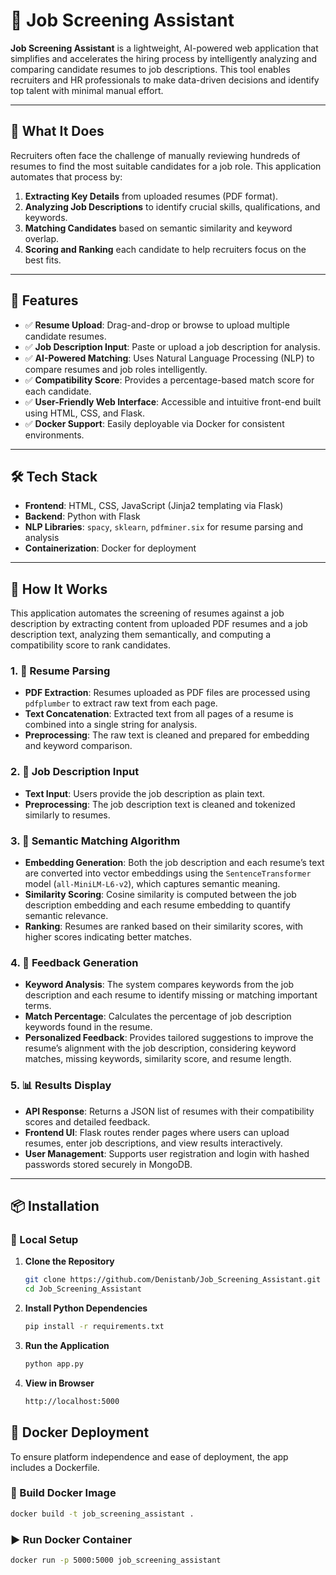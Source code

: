 # 🎯 Job Screening Assistant

**Job Screening Assistant** is a lightweight, AI-powered web application that simplifies and accelerates the hiring process by intelligently analyzing and comparing candidate resumes to job descriptions. This tool enables recruiters and HR professionals to make data-driven decisions and identify top talent with minimal manual effort.

---

## 🧠 What It Does

Recruiters often face the challenge of manually reviewing hundreds of resumes to find the most suitable candidates for a job role. This application automates that process by:

1. **Extracting Key Details** from uploaded resumes (PDF format).
2. **Analyzing Job Descriptions** to identify crucial skills, qualifications, and keywords.
3. **Matching Candidates** based on semantic similarity and keyword overlap.
4. **Scoring and Ranking** each candidate to help recruiters focus on the best fits.

---

## 🚀 Features

- ✅ **Resume Upload**: Drag-and-drop or browse to upload multiple candidate resumes.
- ✅ **Job Description Input**: Paste or upload a job description for analysis.
- ✅ **AI-Powered Matching**: Uses Natural Language Processing (NLP) to compare resumes and job roles intelligently.
- ✅ **Compatibility Score**: Provides a percentage-based match score for each candidate.
- ✅ **User-Friendly Web Interface**: Accessible and intuitive front-end built using HTML, CSS, and Flask.
- ✅ **Docker Support**: Easily deployable via Docker for consistent environments.

---

## 🛠️ Tech Stack

- **Frontend**: HTML, CSS, JavaScript (Jinja2 templating via Flask)
- **Backend**: Python with Flask
- **NLP Libraries**: `spacy`, `sklearn`, `pdfminer.six` for resume parsing and analysis
- **Containerization**: Docker for deployment

---

## 🧬 How It Works

This application automates the screening of resumes against a job description by extracting content from uploaded PDF resumes and a job description text, analyzing them semantically, and computing a compatibility score to rank candidates.

### 1. 📝 Resume Parsing

- **PDF Extraction**: Resumes uploaded as PDF files are processed using `pdfplumber` to extract raw text from each page.
- **Text Concatenation**: Extracted text from all pages of a resume is combined into a single string for analysis.
- **Preprocessing**: The raw text is cleaned and prepared for embedding and keyword comparison.

### 2. 🧾 Job Description Input

- **Text Input**: Users provide the job description as plain text.
- **Preprocessing**: The job description text is cleaned and tokenized similarly to resumes.

### 3. 🧮 Semantic Matching Algorithm

- **Embedding Generation**: Both the job description and each resume’s text are converted into vector embeddings using the `SentenceTransformer` model (`all-MiniLM-L6-v2`), which captures semantic meaning.
- **Similarity Scoring**: Cosine similarity is computed between the job description embedding and each resume embedding to quantify semantic relevance.
- **Ranking**: Resumes are ranked based on their similarity scores, with higher scores indicating better matches.

### 4. 📝 Feedback Generation

- **Keyword Analysis**: The system compares keywords from the job description and each resume to identify missing or matching important terms.
- **Match Percentage**: Calculates the percentage of job description keywords found in the resume.
- **Personalized Feedback**: Provides tailored suggestions to improve the resume’s alignment with the job description, considering keyword matches, missing keywords, similarity score, and resume length.

### 5. 📊 Results Display

- **API Response**: Returns a JSON list of resumes with their compatibility scores and detailed feedback.
- **Frontend UI**: Flask routes render pages where users can upload resumes, enter job descriptions, and view results interactively.
- **User Management**: Supports user registration and login with hashed passwords stored securely in MongoDB.

---

## 📦 Installation

### 🔧 Local Setup

1. **Clone the Repository**
   ```bash
   git clone https://github.com/Denistanb/Job_Screening_Assistant.git
   cd Job_Screening_Assistant
2. **Install Python Dependencies**
   ```bash
   pip install -r requirements.txt
3. **Run the Application**
   ```bash
   python app.py
4. **View in Browser**
   ```bash
   http://localhost:5000

## 🐳 Docker Deployment

To ensure platform independence and ease of deployment, the app includes a Dockerfile.

### 🔨 Build Docker Image

```bash
docker build -t job_screening_assistant .
```

### ▶️ Run Docker Container
```bash
docker run -p 5000:5000 job_screening_assistant
```
